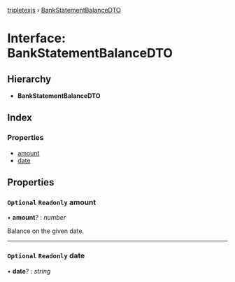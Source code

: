 [tripletexjs](../README.md) › [BankStatementBalanceDTO](bankstatementbalancedto.md)

# Interface: BankStatementBalanceDTO

## Hierarchy

* **BankStatementBalanceDTO**

## Index

### Properties

* [amount](bankstatementbalancedto.md#optional-readonly-amount)
* [date](bankstatementbalancedto.md#optional-readonly-date)

## Properties

### `Optional` `Readonly` amount

• **amount**? : *number*

Balance on the given date.

___

### `Optional` `Readonly` date

• **date**? : *string*

